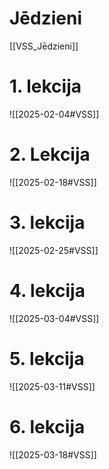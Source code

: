 
# Jēdzieni

[[VSS_Jēdzieni]]

# 1. lekcija
![[2025-02-04#VSS]]

# 2. Lekcija

![[2025-02-18#VSS]]

# 3. lekcija

![[2025-02-25#VSS]]

# 4. lekcija

![[2025-03-04#VSS]]

# 5. lekcija

![[2025-03-11#VSS]]

# 6. lekcija

![[2025-03-18#VSS]]
